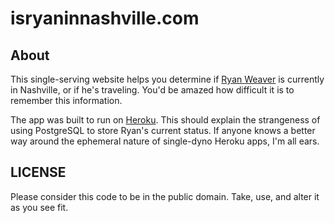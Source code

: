 # isryaninnashville.com

## About

This single-serving website helps you determine if
[Ryan Weaver](https://twitter.com/weaverryan) is currently
in Nashville, or if he's traveling. You'd be amazed how
difficult it is to remember this information.

The app was built to run on [Heroku](http://heroku.com). This
should explain the strangeness of using PostgreSQL to store
Ryan's current status. If anyone knows a better way around the
ephemeral nature of single-dyno Heroku apps, I'm all ears.


## LICENSE

Please consider this code to be in the public domain. Take, use,
and alter it as you see fit.

